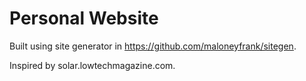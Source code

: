 


Personal Website
=======

Built using site generator in https://github.com/maloneyfrank/sitegen.

Inspired by solar.lowtechmagazine.com.
